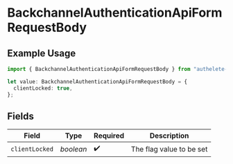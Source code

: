 # BackchannelAuthenticationApiFormRequestBody

## Example Usage

```typescript
import { BackchannelAuthenticationApiFormRequestBody } from "authelete-bundled/models/operations";

let value: BackchannelAuthenticationApiFormRequestBody = {
  clientLocked: true,
};
```

## Fields

| Field                     | Type                      | Required                  | Description               |
| ------------------------- | ------------------------- | ------------------------- | ------------------------- |
| `clientLocked`            | *boolean*                 | :heavy_check_mark:        | The flag value to be set<br/> |